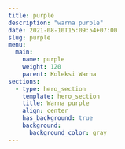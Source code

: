 ```yaml
---
title: purple
description: "warna purple"
date: 2021-08-10T15:09:54+07:00
slug: purple
menu:
  main:
    name: purple
    weight: 120
    parent: Koleksi Warna
sections:
  - type: hero_section
    template: hero_section
    title: Warna purple
    align: center
    has_background: true
    background:
      background_color: gray
---
```


